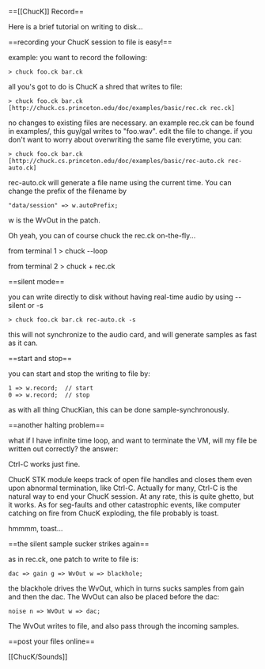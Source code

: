 ==[[ChucK]] Record==

Here is a brief tutorial on writing to disk...

==recording your ChucK session to file is easy!==

example:  you want to record the following:

    > chuck foo.ck bar.ck

all you's got to do is ChucK a shred that writes to file:

    > chuck foo.ck bar.ck [http://chuck.cs.princeton.edu/doc/examples/basic/rec.ck rec.ck]

no changes to existing files are necessary.
an example rec.ck can be found in examples/, this
guy/gal writes to "foo.wav".  edit the file to change.
if you don't want to worry about overwriting the same
file everytime, you can:

    > chuck foo.ck bar.ck [http://chuck.cs.princeton.edu/doc/examples/basic/rec-auto.ck rec-auto.ck]

rec-auto.ck will generate a file name using the current
time.  You can change the prefix of the filename by

    "data/session" => w.autoPrefix;

w is the WvOut in the patch.

Oh yeah, you can of course chuck the rec.ck on-the-fly...

from terminal 1
    > chuck --loop

from terminal 2
    > chuck + rec.ck


==silent mode==

you can write directly to disk without having real-time audio
by using --silent or -s

    > chuck foo.ck bar.ck rec-auto.ck -s

this will not synchronize to the audio card, and will generate
samples as fast as it can.


==start and stop==

you can start and stop the writing to file by:

    1 => w.record;  // start
    0 => w.record;  // stop

as with all thing ChucKian, this can be done
sample-synchronously.


==another halting problem==

what if I have infinite time loop, and want to terminate
the VM, will my file be written out correctly?  the answer:

Ctrl-C works just fine.

ChucK STK module keeps track of open file handles and
closes them even upon abnormal termination, like Ctrl-C.
Actually for many, Ctrl-C is the natural way to end your
ChucK session.  At any rate, this is quite ghetto, but it works.
As for seg-faults and other catastrophic events, like computer
catching on fire from ChucK exploding, the file probably is
toast.

hmmmm, toast...


==the silent sample sucker strikes again==

as in rec.ck, one patch to write to file is:

    dac => gain g => WvOut w => blackhole;

the blackhole drives the WvOut, which in turns sucks
samples from gain and then the dac.  The WvOut
can also be placed before the dac:

    noise n => WvOut w => dac;

The WvOut writes to file, and also pass through the incoming samples.


==post your files online==

[[ChucK/Sounds]]

